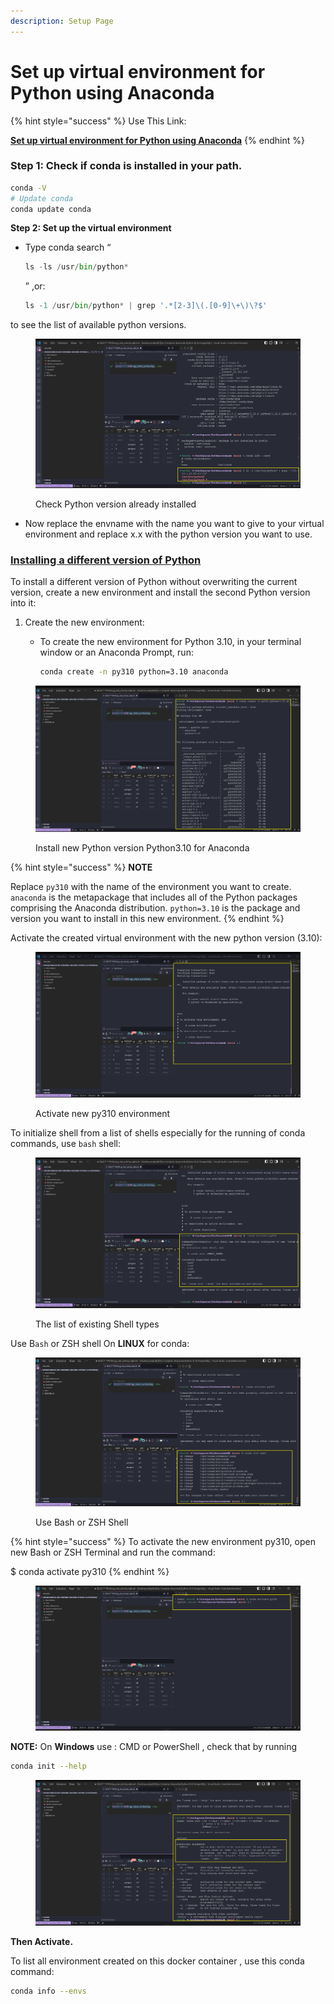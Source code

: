 ```yaml
---
description: Setup Page
---
```


# Set up virtual environment for Python using Anaconda

{% hint style="success" %}
Use This Link:

[**Set up virtual environment for Python using Anaconda**](https://www.geeksforgeeks.org/set-up-virtual-environment-for-python-using-anaconda/)
{% endhint %}

### **Step 1: Check if conda is installed in your path.**

```bash
conda -V
# Update conda
conda update conda
```

**Step 2: Set up the virtual environment**

*   Type conda search “

    ```python
    ls -ls /usr/bin/python*
    ```

    ” ,or:&#x20;

    ```python
    ls -1 /usr/bin/python* | grep '.*[2-3]\(.[0-9]\+\)\?$'
    ```

&#x20;to see the list of available python versions.

<figure><img src="../.gitbook/assets/07_conda-python-version.png" alt=""><figcaption><p>Check Python version already installed</p></figcaption></figure>

* Now replace the envname with the name you want to give to your virtual environment and replace x.x with the python version you want to use.

### [Installing a different version of Python](https://conda.io/projects/conda/en/latest/user-guide/tasks/manage-python.html#id2)

To install a different version of Python without overwriting the current version, create a new environment and install the second Python version into it:

1. Create the new environment:
   *   To create the new environment for Python 3.10, in your terminal window or an Anaconda Prompt, run:

       ```bash
       conda create -n py310 python=3.10 anaconda
       ```

<figure><img src="../.gitbook/assets/08_install-new-python-version-v310-for-anaconda.png" alt=""><figcaption><p>Install new Python version Python3.10 for Anaconda</p></figcaption></figure>

{% hint style="success" %}
**NOTE**

Replace `py310` with the name of the environment you want to create. `anaconda` is the metapackage that includes all of the Python packages comprising the Anaconda distribution. `python=3.10` is the package and version you want to install in this new environment.
{% endhint %}

Activate the created virtual environment with the new python version (3.10):

<figure><img src="../.gitbook/assets/09_activate-conda-new-python3.10-environment.png" alt=""><figcaption><p>Activate new py310 environment</p></figcaption></figure>

To initialize shell from a list of shells especially for the running of conda commands, use `bash` shell:

<figure><img src="../.gitbook/assets/10_initialize-conda-shell-first.png" alt=""><figcaption><p>The list of existing Shell types</p></figcaption></figure>

Use B`ash` or ZSH shell On **LINUX** for conda:

<figure><img src="../.gitbook/assets/11_inintial-bash-shell-for-conda.png" alt=""><figcaption><p>Use Bash or ZSH Shell</p></figcaption></figure>

{% hint style="success" %}
To activate the new environment py310, open new Bash or ZSH Terminal and run the command:

$ conda activate py310
{% endhint %}

<figure><img src="../.gitbook/assets/13_activate-conda-on-the-new-zsh-shell-(terminal).png" alt=""><figcaption></figcaption></figure>

**NOTE:** On **Windows** use : CMD or PowerShell , check that by running

```bash
conda init --help
```

<figure><img src="../.gitbook/assets/12_use-cmd-or-powershell-as-conda-shell-on-windows.png" alt=""><figcaption></figcaption></figure>

**Then Activate.**

To list all environment created on this docker container , use this conda command:

```bash
conda info --envs
```
